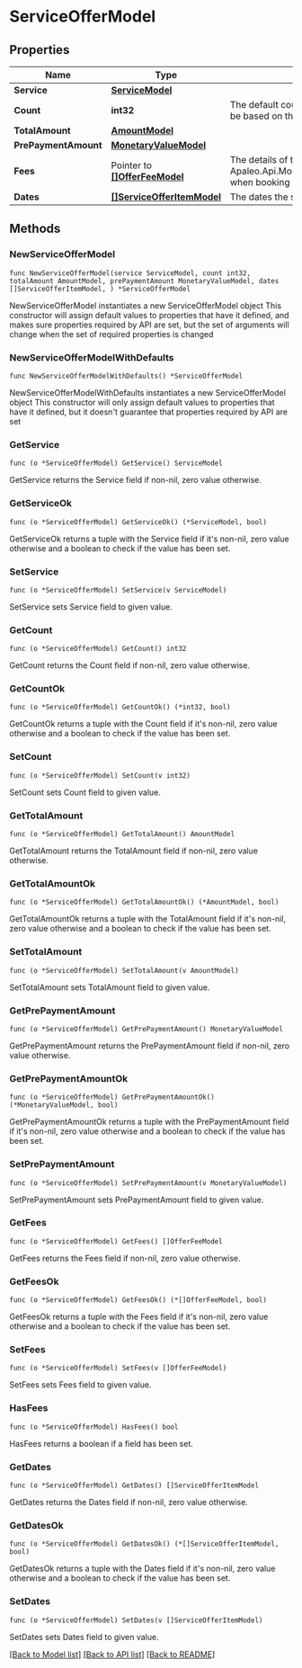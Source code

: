 # ServiceOfferModel

## Properties

Name | Type | Description | Notes
------------ | ------------- | ------------- | -------------
**Service** | [**ServiceModel**](ServiceModel.md) |  | 
**Count** | **int32** | The default count of offered services. For services whose pricing unit is &#39;Person&#39; it will be based on the adults and children specified, otherwise 1. | 
**TotalAmount** | [**AmountModel**](AmountModel.md) |  | 
**PrePaymentAmount** | [**MonetaryValueModel**](MonetaryValueModel.md) |  | 
**Fees** | Pointer to [**[]OfferFeeModel**](OfferFeeModel.md) | The details of the fees that will be added on top of the Apaleo.Api.Modules.Booking.Models.Offer.ServiceOffer.ServiceOfferModel.TotalAmount when booking the service | [optional] 
**Dates** | [**[]ServiceOfferItemModel**](ServiceOfferItemModel.md) | The dates the service will be delivered with its price | 

## Methods

### NewServiceOfferModel

`func NewServiceOfferModel(service ServiceModel, count int32, totalAmount AmountModel, prePaymentAmount MonetaryValueModel, dates []ServiceOfferItemModel, ) *ServiceOfferModel`

NewServiceOfferModel instantiates a new ServiceOfferModel object
This constructor will assign default values to properties that have it defined,
and makes sure properties required by API are set, but the set of arguments
will change when the set of required properties is changed

### NewServiceOfferModelWithDefaults

`func NewServiceOfferModelWithDefaults() *ServiceOfferModel`

NewServiceOfferModelWithDefaults instantiates a new ServiceOfferModel object
This constructor will only assign default values to properties that have it defined,
but it doesn't guarantee that properties required by API are set

### GetService

`func (o *ServiceOfferModel) GetService() ServiceModel`

GetService returns the Service field if non-nil, zero value otherwise.

### GetServiceOk

`func (o *ServiceOfferModel) GetServiceOk() (*ServiceModel, bool)`

GetServiceOk returns a tuple with the Service field if it's non-nil, zero value otherwise
and a boolean to check if the value has been set.

### SetService

`func (o *ServiceOfferModel) SetService(v ServiceModel)`

SetService sets Service field to given value.


### GetCount

`func (o *ServiceOfferModel) GetCount() int32`

GetCount returns the Count field if non-nil, zero value otherwise.

### GetCountOk

`func (o *ServiceOfferModel) GetCountOk() (*int32, bool)`

GetCountOk returns a tuple with the Count field if it's non-nil, zero value otherwise
and a boolean to check if the value has been set.

### SetCount

`func (o *ServiceOfferModel) SetCount(v int32)`

SetCount sets Count field to given value.


### GetTotalAmount

`func (o *ServiceOfferModel) GetTotalAmount() AmountModel`

GetTotalAmount returns the TotalAmount field if non-nil, zero value otherwise.

### GetTotalAmountOk

`func (o *ServiceOfferModel) GetTotalAmountOk() (*AmountModel, bool)`

GetTotalAmountOk returns a tuple with the TotalAmount field if it's non-nil, zero value otherwise
and a boolean to check if the value has been set.

### SetTotalAmount

`func (o *ServiceOfferModel) SetTotalAmount(v AmountModel)`

SetTotalAmount sets TotalAmount field to given value.


### GetPrePaymentAmount

`func (o *ServiceOfferModel) GetPrePaymentAmount() MonetaryValueModel`

GetPrePaymentAmount returns the PrePaymentAmount field if non-nil, zero value otherwise.

### GetPrePaymentAmountOk

`func (o *ServiceOfferModel) GetPrePaymentAmountOk() (*MonetaryValueModel, bool)`

GetPrePaymentAmountOk returns a tuple with the PrePaymentAmount field if it's non-nil, zero value otherwise
and a boolean to check if the value has been set.

### SetPrePaymentAmount

`func (o *ServiceOfferModel) SetPrePaymentAmount(v MonetaryValueModel)`

SetPrePaymentAmount sets PrePaymentAmount field to given value.


### GetFees

`func (o *ServiceOfferModel) GetFees() []OfferFeeModel`

GetFees returns the Fees field if non-nil, zero value otherwise.

### GetFeesOk

`func (o *ServiceOfferModel) GetFeesOk() (*[]OfferFeeModel, bool)`

GetFeesOk returns a tuple with the Fees field if it's non-nil, zero value otherwise
and a boolean to check if the value has been set.

### SetFees

`func (o *ServiceOfferModel) SetFees(v []OfferFeeModel)`

SetFees sets Fees field to given value.

### HasFees

`func (o *ServiceOfferModel) HasFees() bool`

HasFees returns a boolean if a field has been set.

### GetDates

`func (o *ServiceOfferModel) GetDates() []ServiceOfferItemModel`

GetDates returns the Dates field if non-nil, zero value otherwise.

### GetDatesOk

`func (o *ServiceOfferModel) GetDatesOk() (*[]ServiceOfferItemModel, bool)`

GetDatesOk returns a tuple with the Dates field if it's non-nil, zero value otherwise
and a boolean to check if the value has been set.

### SetDates

`func (o *ServiceOfferModel) SetDates(v []ServiceOfferItemModel)`

SetDates sets Dates field to given value.



[[Back to Model list]](../README.md#documentation-for-models) [[Back to API list]](../README.md#documentation-for-api-endpoints) [[Back to README]](../README.md)



